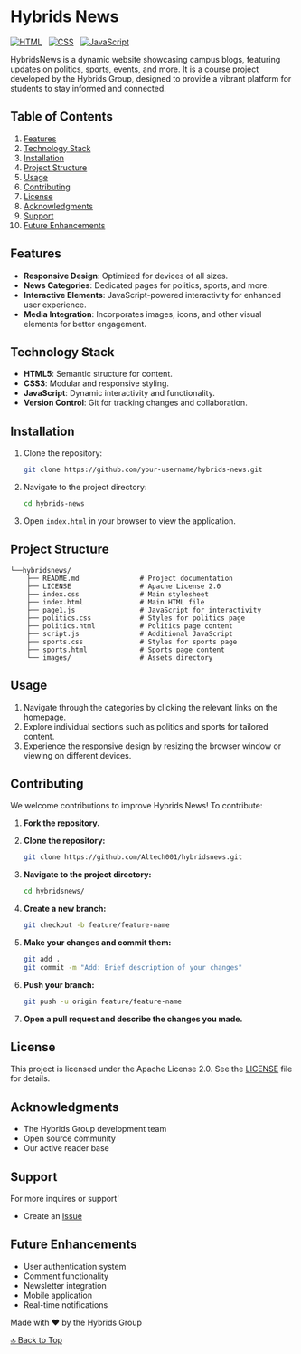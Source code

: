 # Hybrids News

[![HTML](https://img.shields.io/badge/HTML-5-red.svg)](https://developer.mozilla.org/en-US/docs/Web/HTML) &nbsp;
[![CSS](https://img.shields.io/badge/CSS-3-blue.svg)](https://developer.mozilla.org/en-US/docs/Web/CSS) &nbsp;
[![JavaScript](https://img.shields.io/badge/JavaScript-ES6-yellow.svg)](https://developer.mozilla.org/en-US/docs/Web/JavaScript)

HybridsNews is a dynamic website showcasing campus blogs, featuring updates on politics, sports, events, and more. It is a course project developed by the Hybrids Group, designed to provide a vibrant platform for students to stay informed and connected.

## Table of Contents

1. [Features](#features)
2. [Technology Stack](#technology-stack)
3. [Installation](#installation)
4. [Project Structure](#project-structure)
5. [Usage](#usage)
6. [Contributing](#contributing)
7. [License](#license)
8. [Acknowledgments](#acknowledgments)
9. [Support](#support)
10. [Future Enhancements](#future-enhancements)

## Features

- **Responsive Design**: Optimized for devices of all sizes.
- **News Categories**: Dedicated pages for politics, sports, and more.
- **Interactive Elements**: JavaScript-powered interactivity for enhanced user experience.
- **Media Integration**: Incorporates images, icons, and other visual elements for better engagement.

## Technology Stack

- **HTML5**: Semantic structure for content.
- **CSS3**: Modular and responsive styling.
- **JavaScript**: Dynamic interactivity and functionality.
- **Version Control**: Git for tracking changes and collaboration.

## Installation

1. Clone the repository:
   ```bash
   git clone https://github.com/your-username/hybrids-news.git
   ```
2. Navigate to the project directory:
   ```bash
   cd hybrids-news
   ```
3. Open `index.html` in your browser to view the application.

## Project Structure

```
└──hybridsnews/
    ├── README.md               # Project documentation
    ├── LICENSE                 # Apache License 2.0
    ├── index.css               # Main stylesheet
    ├── index.html              # Main HTML file
    ├── page1.js                # JavaScript for interactivity
    ├── politics.css            # Styles for politics page
    ├── politics.html           # Politics page content
    ├── script.js               # Additional JavaScript
    ├── sports.css              # Styles for sports page
    ├── sports.html             # Sports page content
    └── images/                 # Assets directory
```

## Usage

1. Navigate through the categories by clicking the relevant links on the homepage.
2. Explore individual sections such as politics and sports for tailored content.
3. Experience the responsive design by resizing the browser window or viewing on different devices.

## Contributing

We welcome contributions to improve Hybrids News! To contribute:

1. **Fork the repository.**

2. **Clone the repository:**

   ```bash
   git clone https://github.com/Altech001/hybridsnews.git
   ```

3. **Navigate to the project directory:**
   ```bash
   cd hybridsnews/
   ```
4. **Create a new branch:**

   ```bash
   git checkout -b feature/feature-name
   ```

5. **Make your changes and commit them:**

   ```bash
   git add .
   git commit -m "Add: Brief description of your changes"
   ```

6. **Push your branch:**

   ```bash
   git push -u origin feature/feature-name
   ```

7. **Open a pull request and describe the changes you made.**

## License

This project is licensed under the Apache License 2.0. See the [LICENSE](./LICENSE) file for details.

## Acknowledgments

- The Hybrids Group development team
- Open source community
- Our active reader base

## Support

For more inquires or support'

- Create an [Issue](https://github.com/Altech001/hybridsnews/issues)

## Future Enhancements

- User authentication system
- Comment functionality
- Newsletter integration
- Mobile application
- Real-time notifications

Made with ❤️ by the Hybrids Group

[🔝 Back to Top](#hybrids-news)
